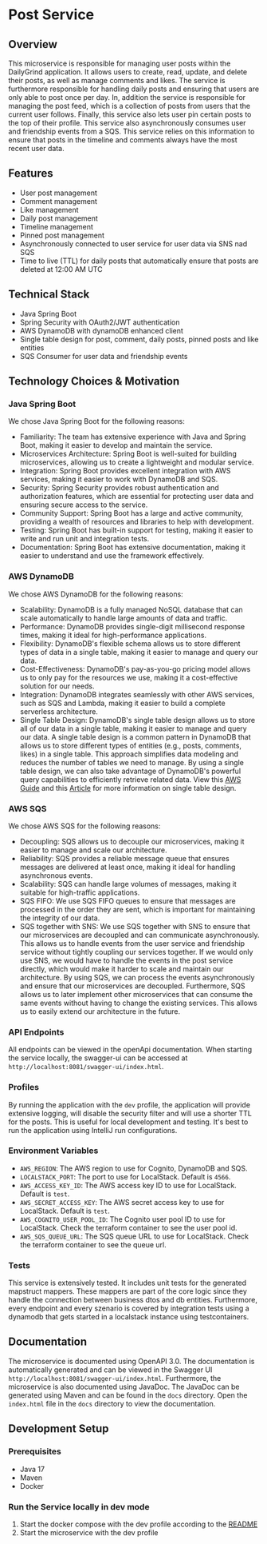 # Post Service

## Overview

This microservice is responsible for managing user posts within the DailyGrind application. It allows users to create, read, update, and delete their posts, as well as manage comments and likes. The service is furthermore responsible for handling daily posts and ensuring that users are only able to post once per day. In, addition the service is responsible for managing the post feed, which is a collection of posts from users that the current user follows. Finally, this service also lets user pin certain posts to the top of their profile. This service also asynchronously consumes user and friendship events from a SQS. This service relies on this information to ensure that posts in the timeline and comments always have the most recent user data.

## Features

- User post management
- Comment management
- Like management
- Daily post management
- Timeline management
- Pinned post management
- Asynchronously connected to user service for user data via SNS nad SQS
- Time to live (TTL) for daily posts that automatically ensure that posts are deleted at 12:00 AM UTC

## Technical Stack
- Java Spring Boot
- Spring Security with OAuth2/JWT authentication
- AWS DynamoDB with dynamoDB enhanced client
- Single table design for post, comment, daily posts, pinned posts and like entities
- SQS Consumer for user data and friendship events

## Technology Choices & Motivation

### Java Spring Boot
We chose Java Spring Boot for the following reasons:
- Familiarity: The team has extensive experience with Java and Spring Boot, making it easier to develop and maintain the service.
- Microservices Architecture: Spring Boot is well-suited for building microservices, allowing us to create a lightweight and modular service.
- Integration: Spring Boot provides excellent integration with AWS services, making it easier to work with DynamoDB and SQS.
- Security: Spring Security provides robust authentication and authorization features, which are essential for protecting user data and ensuring secure access to the service.
- Community Support: Spring Boot has a large and active community, providing a wealth of resources and libraries to help with development.
- Testing: Spring Boot has built-in support for testing, making it easier to write and run unit and integration tests.
- Documentation: Spring Boot has extensive documentation, making it easier to understand and use the framework effectively.

### AWS DynamoDB
We chose AWS DynamoDB for the following reasons:
- Scalability: DynamoDB is a fully managed NoSQL database that can scale automatically to handle large amounts of data and traffic.
- Performance: DynamoDB provides single-digit millisecond response times, making it ideal for high-performance applications.
- Flexibility: DynamoDB's flexible schema allows us to store different types of data in a single table, making it easier to manage and query our data.
- Cost-Effectiveness: DynamoDB's pay-as-you-go pricing model allows us to only pay for the resources we use, making it a cost-effective solution for our needs.
- Integration: DynamoDB integrates seamlessly with other AWS services, such as SQS and Lambda, making it easier to build a complete serverless architecture.
- Single Table Design: DynamoDB's single table design allows us to store all of our data in a single table, making it easier to manage and query our data. A single table design is a common pattern in DynamoDB that allows us to store different types of entities (e.g., posts, comments, likes) in a single table. This approach simplifies data modeling and reduces the number of tables we need to manage. By using a single table design, we can also take advantage of DynamoDB's powerful query capabilities to efficiently retrieve related data. View this [AWS Guide](https://docs.aws.amazon.com/amazondynamodb/latest/developerguide/data-modeling-schema-social-network.html) and this [Article](https://aws.amazon.com/blogs/database/single-table-vs-multi-table-design-in-amazon-dynamodb/) for more information on single table design.

### AWS SQS
We chose AWS SQS for the following reasons:
- Decoupling: SQS allows us to decouple our microservices, making it easier to manage and scale our architecture.
- Reliability: SQS provides a reliable message queue that ensures messages are delivered at least once, making it ideal for handling asynchronous events.
- Scalability: SQS can handle large volumes of messages, making it suitable for high-traffic applications.
- SQS FIFO: We use SQS FIFO queues to ensure that messages are processed in the order they are sent, which is important for maintaining the integrity of our data.
- SQS together with SNS: We use SQS together with SNS to ensure that our microservices are decoupled and can communicate asynchronously. This allows us to handle events from the user service and friendship service without tightly coupling our services together. If we would only use SNS, we would have to handle the events in the post service directly, which would make it harder to scale and maintain our architecture. By using SQS, we can process the events asynchronously and ensure that our microservices are decoupled. Furthermore, SQS allows us to later implement other microservices that can consume the same events without having to change the existing services. This allows us to easily extend our architecture in the future.

### API Endpoints

All endpoints can be viewed in the openApi documentation. When starting the service locally, the swagger-ui can be accessed at `http://localhost:8081/swagger-ui/index.html`.

### Profiles

By running the application with the `dev` profile, the application will provide extensive logging, will disable the security filter and will use a shorter TTL for the posts. This is useful for local development and testing. It's best to run the application using IntelliJ run configurations.

### Environment Variables
- `AWS_REGION`: The AWS region to use for Cognito, DynamoDB and SQS.
- `LOCALSTACK_PORT`: The port to use for LocalStack. Default is `4566`.
- `AWS_ACCESS_KEY_ID`: The AWS access key ID to use for LocalStack. Default is `test`.
- `AWS_SECRET_ACCESS_KEY`: The AWS secret access key to use for LocalStack. Default is `test`.
- `AWS_COGNITO_USER_POOL_ID`: The Cognito user pool ID to use for LocalStack. Check the terraform container to see the user pool id.
- `AWS_SQS_QUEUE_URL`: The SQS queue URL to use for LocalStack. Check the terraform container to see the queue url.

### Tests
This service is extensively tested. It includes unit tests for the generated mapstruct mappers. These mappers are part of the core logic since they handle the connection between business dtos and db entities. Furthermore, every endpoint and every szenario is covered by integration tests using a dynamodb that gets started in a localstack instance using testcontainers.

## Documentation

The microservice is documented using OpenAPI 3.0. The documentation is automatically generated and can be viewed in the Swagger UI `http://localhost:8081/swagger-ui/index.html`. Furthermore, the microservice is also documented using JavaDoc. The JavaDoc can be generated using Maven and can be found in the `docs` directory. Open the `index.html` file in the `docs` directory to view the documentation.

## Development Setup

### Prerequisites
- Java 17
- Maven
- Docker

### Run the Service locally in dev mode
1. Start the docker compose with the dev profile according to the [README](../../terraform/README.md)
2. Start the microservice with the dev profile



